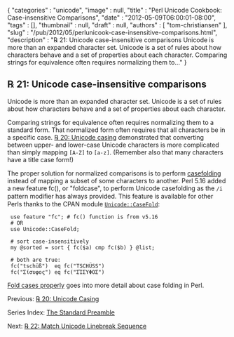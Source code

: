 {
   "categories" : "unicode",
   "image" : null,
   "title" : "Perl Unicode Cookbook: Case-insensitive Comparisons",
   "date" : "2012-05-09T06:00:01-08:00",
   "tags" : [],
   "thumbnail" : null,
   "draft" : null,
   "authors" : [
      "tom-christiansen"
   ],
   "slug" : "/pub/2012/05/perlunicook-case-insensitive-comparisons.html",
   "description" : "℞ 21: Unicode case-insensitive comparisons Unicode is more than an expanded character set. Unicode is a set of rules about how characters behave and a set of properties about each character. Comparing strings for equivalence often requires normalizing them to..."
}



℞ 21: Unicode case-insensitive comparisons
------------------------------------------

Unicode is more than an expanded character set. Unicode is a set of rules about how characters behave and a set of properties about each character.

Comparing strings for equivalence often requires normalizing them to a standard form. That normalized form often requires that all characters be in a specific case. [℞ 20: Unicode casing](/pub/2012/05/perl-unicook-unicode-casing.html) demonstrated that converting between upper- and lower-case Unicode characters is more complicated than simply mapping `[A-Z]` to `[a-z]`. (Remember also that many characters have a title case form!)

The proper solution for normalized comparisons is to perform [casefolding](http://www.w3.org/International/wiki/Case_folding) instead of mapping a subset of some characters to another. Perl 5.16 added a new feature fc(), or "foldcase", to perform Unicode casefolding as the `/i` pattern modiﬁer has always provided. This feature is available for other Perls thanks to the CPAN module [`Unicode::CaseFold`](http://search.cpan.org/perldoc?Unicode::CaseFold):

     use feature "fc"; # fc() function is from v5.16
     # OR
     use Unicode::CaseFold;

     # sort case-insensitively
     my @sorted = sort { fc($a) cmp fc($b) } @list;

     # both are true:
     fc("tschüß")  eq fc("TSCHÜSS")
     fc("Σίσυφος") eq fc("ΣΊΣΥΦΟΣ")

[Fold cases properly](http://www.effectiveperlprogramming.com/blog/1507) goes into more detail about case folding in Perl.

Previous: [℞ 20: Unicode Casing](/pub/2012/05/perl-unicook-unicode-casing.html)

Series Index: [The Standard Preamble](/pub/2012/04/perlunicook-standard-preamble.html)

Next: [℞ 22: Match Unicode Linebreak Sequence](/pub/2012/05/perlunicook-match-unicode-linebreak-sequence.html)
